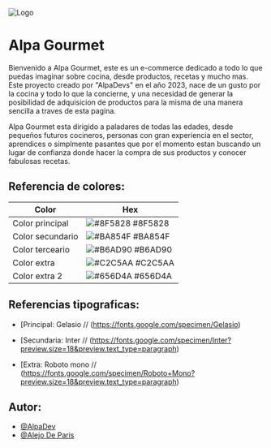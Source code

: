 ![Logo](https://github.com/AlejoDeParis22/DeParis-AlpaGourmet/blob/main/2%20sin%20t%C3%ADtulo_20230617202048.png?raw=true )


# Alpa Gourmet 

Bienvenido a Alpa Gourmet, este es un e-commerce dedicado a todo lo que puedas imaginar sobre cocina, desde productos, recetas y mucho mas. Este proyecto creado por "AlpaDevs" en el año 2023, nace de un gusto por la cocina y todo lo que la concierne, y una necesidad de generar la posibilidad de adquisicion de productos para la misma de una manera sencilla a traves de esta pagina.

 Alpa Gourmet esta dirigido a paladares de todas las edades, desde pequeños futuros cocineros, personas con gran experiencia en el sector, aprendices o simplmente pasantes que por el momento estan buscando un lugar de confianza donde hacer la compra de sus productos y conocer fabulosas recetas.

## Referencia de colores:

| Color             | Hex                                                                |
| ----------------- | ------------------------------------------------------------------ |
| Color principal | ![#8F5828](https://via.placeholder.com/10/8F5828?text=+) #8F5828 |
| Color secundario| ![#BA854F](https://via.placeholder.com/10/BA854F?text=+) #BA854F |
| Color terceario| ![#B6AD90](https://via.placeholder.com/10/B6AD90?text=+) #B6AD90 |
| Color extra| ![#C2C5AA](https://via.placeholder.com/10/C2C5AA?text=+) #C2C5AA |
| Color extra 2| ![#656D4A](https://via.placeholder.com/10/656D4A?text=+) #656D4A |


## Referencias tipograficas:

- [Principal: Gelasio  //  (https://fonts.google.com/specimen/Gelasio) 

- [Secundaria: Inter //  (https://fonts.google.com/specimen/Inter?preview.size=18&preview.text_type=paragraph)

- [Extra: Roboto mono  //  (https://fonts.google.com/specimen/Roboto+Mono?preview.size=18&preview.text_type=paragraph)

## Autor:

- [@AlpaDev](hhttps://github.com/AlejoDeParis22)
- [@Alejo De Paris](hhttps://github.com/AlejoDeParis22)

